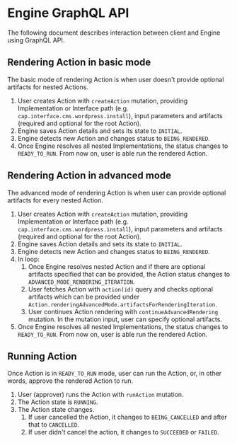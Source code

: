 # Engine GraphQL API

The following document describes interaction between client and Engine using GraphQL API.

## Rendering Action in basic mode

The basic mode of rendering Action is when user doesn't provide optional artifacts for nested Actions.

1. User creates Action with `createAction` mutation, providing Implementation or Interface path (e.g. `cap.interface.cms.wordpress.install`), input parameters and artifacts (required and optional for the root Action).
1. Engine saves Action details and sets its state to `INITIAL`.
1. Engine detects new Action and changes status to `BEING_RENDERED`.
1. Once Engine resolves all nested Implementations, the status changes to `READY_TO_RUN`. From now on, user is able run the rendered Action.


## Rendering Action in advanced mode

The advanced mode of rendering Action is when user can provide optional artifacts for every nested Action.

1. User creates Action with `createAction` mutation, providing Implementation or Interface path (e.g. `cap.interface.cms.wordpress.install`), input parameters and artifacts (required and optional for the root Action).
1. Engine saves Action details and sets its state to `INITIAL`.
1. Engine detects new Action and changes status to `BEING_RENDERED`.
1. In loop:
    1. Once Engine resolves nested Action and if there are optional artifacts specified that can be provided, the Action status changes to `ADVANCED_MODE_RENDERING_ITERATION`.
    1. User fetches Action with `action(id)` query and checks optional artifacts which can be provided under `Action.renderingAdvancedMode.artifactsForRenderingIteration`.
    1. User continues Action rendering with `continueAdvancedRendering` mutation. In the mutation input, user can specify optional artifacts.
1. Once Engine resolves all nested Implementations, the status changes to `READY_TO_RUN`. From now on, user is able run the rendered Action.


## Running Action

Once Action is in `READY_TO_RUN` mode, user can run the Action, or, in other words, approve the rendered Action to run.

1. User (approver) runs the Action with `runAction` mutation.
1. The Action state is `RUNNING`.
1. The Action state changes.
    1. If user cancelled the Action, it changes to `BEING_CANCELLED` and after that to `CANCELLED`. 
    1. If user didn't cancel the action, it changes to `SUCCEEDED` or `FAILED`. 
